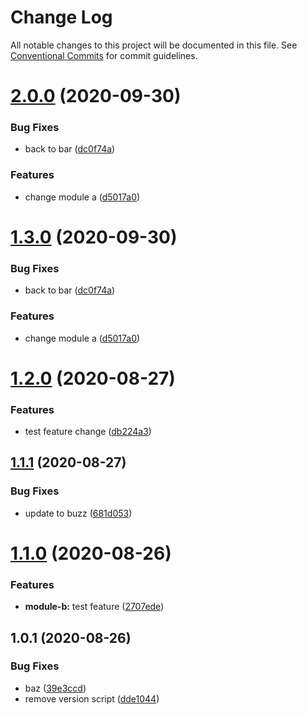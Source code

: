 # Change Log

All notable changes to this project will be documented in this file.
See [Conventional Commits](https://conventionalcommits.org) for commit guidelines.

# [2.0.0](https://github.com/ianlamb/lerna-poc/compare/v1.2.0...v2.0.0) (2020-09-30)


### Bug Fixes

* back to bar ([dc0f74a](https://github.com/ianlamb/lerna-poc/commit/dc0f74a3fb9abeece12060548adc44d9b83c1281))


### Features

* change module a ([d5017a0](https://github.com/ianlamb/lerna-poc/commit/d5017a0cadb0fb729132018e546bd9a9da2bbb66))





# [1.3.0](https://github.com/ianlamb/lerna-poc/compare/v1.2.0...v1.3.0) (2020-09-30)


### Bug Fixes

* back to bar ([dc0f74a](https://github.com/ianlamb/lerna-poc/commit/dc0f74a3fb9abeece12060548adc44d9b83c1281))


### Features

* change module a ([d5017a0](https://github.com/ianlamb/lerna-poc/commit/d5017a0cadb0fb729132018e546bd9a9da2bbb66))





# [1.2.0](https://github.com/ianlamb/lerna-poc/compare/v1.1.1...v1.2.0) (2020-08-27)


### Features

* test feature change ([db224a3](https://github.com/ianlamb/lerna-poc/commit/db224a30975abf2f864f0f3402cf97638ac8b1f7))





## [1.1.1](https://github.com/ianlamb/lerna-poc/compare/v1.1.0...v1.1.1) (2020-08-27)


### Bug Fixes

* update to buzz ([681d053](https://github.com/ianlamb/lerna-poc/commit/681d053923016cfc8a06b75398de42a35dfd3f2e))






# [1.1.0](https://github.com/ianlamb/lerna-poc/compare/v1.0.1...v1.1.0) (2020-08-26)


### Features

* **module-b:** test feature ([2707ede](https://github.com/ianlamb/lerna-poc/commit/2707ede363f104383dc2993a1fac723cef5dc2f4))





## 1.0.1 (2020-08-26)


### Bug Fixes

* baz ([39e3ccd](https://github.com/ianlamb/lerna-poc/commit/39e3ccd628487dd0af8ccf00c5b6e718d112a26e))
* remove version script ([dde1044](https://github.com/ianlamb/lerna-poc/commit/dde1044d6ee470a5ff01eafc0f05b41f1ce095f1))
